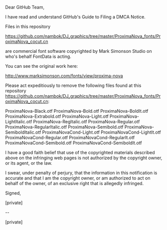 Dear GitHub Team,

I have read and understand GitHub's Guide to Filing a DMCA Notice.

Files in this repository

https://github.com/nambok/DJ_graphics/tree/master/ProximaNova_fonts/ProximaNova_cocut.cn

are commercial font software copyrighted by Mark Simonson Studio on
who's behalf FontData is acting.

You can see the original work here:

http://www.marksimonson.com/fonts/view/proxima-nova

Please act expeditiously to remove the following files found at this
repository
https://github.com/nambok/DJ_graphics/tree/master/ProximaNova_fonts/ProximaNova_cocut.cn:

ProximaNova-Black.otf
ProximaNova-Bold.otf
ProximaNova-BoldIt.otf
ProximaNova-Extrabold.otf
ProximaNova-Light.otf
ProximaNova-LightItalic.otf
ProximaNova-RegItalic.otf
ProximaNova-Regular.otf
ProximaNova-RegularItalic.otf
ProximaNova-Semibold.otf
ProximaNova-SemiboldItalic.otf
ProximaNovaCond-Light.otf
ProximaNovaCond-LightIt.otf
ProximaNovaCond-Regular.otf
ProximaNovaCond-RegularIt.otf
ProximaNovaCond-Semibold.otf
ProximaNovaCond-SemiboldIt.otf

I have a good faith belief that use of the copyrighted materials
described above on the infringing web pages is not authorized by the
copyright owner, or its agent, or the law.

I swear, under penalty of perjury, that the information in this
notification is accurate and that I am the copyright owner, or am
authorized to act on behalf of the owner, of an exclusive right that is
allegedly infringed.

Signed,

[private]

-- 

[private]
